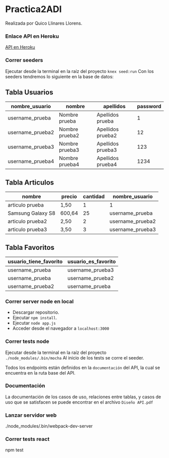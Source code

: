 # Practica2ADI

Realizada por Quico Llinares Llorens.

### Enlace API en Heroku

[API en Heroku](https://blooming-tundra-62951.herokuapp.com/)

### Correr seeders
Ejecutar desde la terminal en la raíz del proyecto `knex seed:run`
Con los seeders tendremos lo siguiente en la base de datos:
## Tabla Usuarios
|nombre_usuario|nombre|apellidos|password|
|--|--|--|--|
|username_prueba| Nombre prueba | Apellidos prueba | 1 |
|username_prueba2| Nombre prueba2 | Apellidos prueba2 | 12 |
|username_prueba3| Nombre prueba3 | Apellidos prueba3 | 123 |
|username_prueba4| Nombre prueba4 | Apellidos prueba4 | 1234 |

## Tabla Articulos
|nombre|precio|cantidad|nombre_usuario|
|--|--|--|--|
|articulo prueba| 1,50 | 1 | 1 |
|Samsung Galaxy S8| 600,64 | 25 | username_prueba |
|articulo prueba2| 2,50 | 2 | username_prueba2 |
|articulo prueba3| 3,50 | 3 | username_prueba3 |

## Tabla Favoritos
|usuario_tiene_favorito|usuario_es_favorito|
|--|--|
|username_prueba| username_prueba3 |
|username_prueba| username_prueba2 |
|username_prueba2| username_prueba |


### Correr server node en local
- Descargar repositorio.
- Ejecutar `npm install`.
- Ejecutar `node app.js`
- Acceder desde el navegador a `localhost:3000`

### Correr tests node
Ejecutar desde la terminal en la raíz del proyecto `./node_modules/.bin/mocha`
Al inicio de los tests se corre el seeder.

Todos los endpoints están definidos en la `documentación` del API, la cual se encuentra en la ruta base del API.

### Documentación
La documentación de los casos de uso, relaciones entre tablas, y casos de uso que se satisfacen se puede encontrar en el archivo `Diseño API.pdf`

### Lanzar servidor web
./node_modules/.bin/webpack-dev-server

### Correr tests react
npm test

